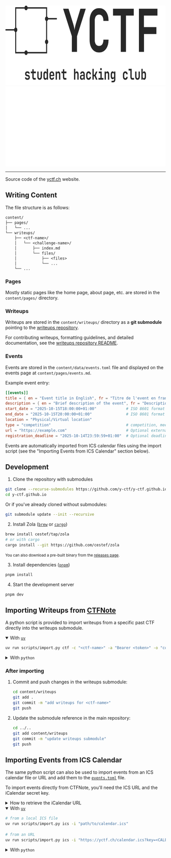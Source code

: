 <p align="center">
    <img src="assets/banner-gray.png#gh-light-mode-only" alt="Logo" height="250">
    <img src="assets/banner-white.png#gh-dark-mode-only" alt="Logo" height="250">
</p>

--- 

Source code of the [yctf.ch](https://yctf.ch) website.

## Writing Content

The file structure is as follows:

```
content/
├── pages/
│   └── ...
└── writeups/
    ├── <ctf-name>/
    │   └── <challenge-name>/
    │       ├── index.md
    │       └── files/
    │           ├── <files>
    │           └── ...
    └── ...
```

### Pages

Mostly static pages like the home page, about page, etc. are stored in the `content/pages/` directory.

### Writeups

Writeups are stored in the `content/writeups/` directory as a **git submodule** pointing to the [writeups repository](https://github.com/y-ctf/writeups).

For contributing writeups, formatting guidelines, and detailed documentation, see the [writeups repository README](https://github.com/y-ctf/writeups/blob/main/README.md).

### Events

Events are stored in the `content/data/events.toml` file and displayed on the events page at `content/pages/events.md`.

Example event entry:

```toml
[[events]]
title = { en = "Event title in English", fr = "Titre de l'event en français" }
description = { en = "Brief description of the event", fr = "Description brève de l'event" }
start_date = "2025-10-15T18:00:00+01:00"             # ISO 8601 format
end_date = "2025-10-15T20:00:00+01:00"               # ISO 8601 format
location = "Physical/Virtual location"
type = "competition"                                 # competition, meeting, conference, training, etc.
url = "https://example.com"                          # Optional external link, shown as "learn more"
registration_deadline = "2025-10-14T23:59:59+01:00"  # Optional deadline
```

Events are automatically imported from ICS calendar files using the import script (see the "Importing Events from ICS Calendar" section below).

## Development

1. Clone the repository with submodules

```bash
git clone --recurse-submodules https://github.com/y-ctf/y-ctf.github.io.git
cd y-ctf.github.io
```

Or if you've already cloned without submodules:

```bash
git submodule update --init --recursive
```

2. Install Zola ([`brew`](https://brew.sh) or [`cargo`](https://rustup.rs))

```bash
brew install cestef/tap/zola
# or with cargo
cargo install --git https://github.com/cestef/zola
```

<small>You can also download a pre-built binary from the [releases page](https://github.com/cestef/zola/releases).</small>

3. Install dependencies ([`pnpm`](https://pnpm.io))

```bash
pnpm install
```

4. Start the development server

```bash
pnpm dev
```

## Importing Writeups from [CTFNote](https://note.yctf.ch)

A python script is provided to import writeups from a specific past CTF directly into the writeups submodule.

<details open>
<summary>With <a href="https://docs.astral.sh/uv/getting-started/installation/"><code>uv</code></a></summary>
<p></p>

```bash
uv run scripts/import.py ctf -c "<ctf-name>" -a "Bearer <token>" -o "content/writeups/<ctf-name>"
```

</details>
<details>
<summary>With <code>python</code></summary>
<p></p>

```bash
pip install requests tomlkit rich python_slugify
python scripts/import.py ctf -c "<ctf-name>" -a "Bearer <token>" -o "content/writeups/<ctf-name>"
```

</details>

### After importing

1. Commit and push changes in the writeups submodule:
   ```bash
   cd content/writeups
   git add .
   git commit -m "add writeups for <ctf-name>"
   git push
   ```

2. Update the submodule reference in the main repository:
   ```bash
   cd ../..
   git add content/writeups
   git commit -m "update writeups submodule"
   git push
   ```

## Importing Events from ICS Calendar

The same python script can also be used to import events from an ICS calendar file or URL and add them to the [`events.toml`](content/data/events.toml) file.

To import events directly from CTFNote, you'll need the ICS URL and the iCalendar secret key.

<details>
<summary>How to retrieve the iCalendar URL</summary>
<p></p>

![](assets/icalendar-ics.png)

</details>

<details open>
<summary>With <a href="https://docs.astral.sh/uv/getting-started/installation/"><code>uv</code></a></summary>
<p></p>

```bash
# from a local ICS file
uv run scripts/import.py ics -i "path/to/calendar.ics"

# from an URL
uv run scripts/import.py ics -i "https://yctf.ch/calendar.ics?key=<CALENDAR_KEY>" --event-type "competition"
```

</details>
<details>
<summary>With <code>python</code></summary>
<p></p>

```bash
pip install requests tomlkit rich icalendar

# from a local ICS file
python scripts/import.py ics -i "path/to/calendar.ics"

# from a URL
python scripts/import.py ics -i "https://yctf.ch/calendar.ics?key=<CALENDAR_KEY>" --event-type "competition"
```

</details>